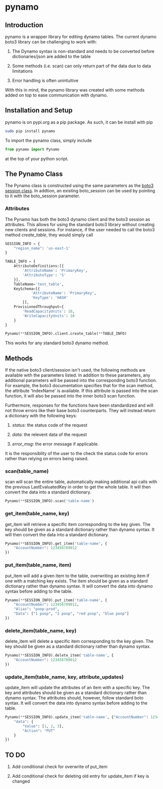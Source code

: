# pynamo

## Introduction

pynamo is a wrapper library for editing dynamo tables.  The current dynamo boto3 library can be challenging to work with:

1) The Dynamo syntax is non-standard and needs to be converted before dictionaries/json are added to the table

2) Some methods (i.e. scan) can only return part of the data due to data limitations

3) Error handling is often unintuitive

With this in mind, the pynamo library was created with some methods added on top to ease communication with dynamo.

## Installation and Setup

pynamo is on pypi.org as a pip package.  As such, it can be install with pip

```bash
sudo pip install pynamo
```

To import the pynamo class, simply include

```python
from pynamo import Pynamo
```

at the top of your python script.

## The Pynamo Class

The Pynamo class is constructed using the same parameters as the [boto3 session class](https://boto3.readthedocs.io/en/latest/reference/core/session.html).  In addtion, an existing boto_session can be used by pointing to it with the boto_session parameter.

### Attributes

The Pynamo has both the boto3 dynamo client and the boto3 session as attributes.  This allows for using the standard boto3 library without creating new clients and sessions.  For instance, if the user needed to call the boto3 method *create_table*, they would simply call

```python
SESSION_INFO = {
    "region_name": 'us-east-1'
}

TABLE_INFO = {
    AttributeDefinitions:[{
        'AttributeName': 'PrimaryKey',
        'AttributeType': 'S'
    }],
    TableName='test_table',
    KeySchema=[{
            'AttributeName': 'PrimaryKey',
            'KeyType': 'HASH'
        }],
    ProvisionedThroughput={
        'ReadCapacityUnits': 10,
        'WriteCapacityUnits': 10
    }
}

Pynamo(**SESSION_INFO).client.create_table(**TABLE_INFO)
```

This works for any standard boto3 dynamo method.

## Methods

If the native boto3 client/session isn't used, the following methods are available with the parameters listed.  In addition to these parameters, any additional parameters will be passed into the corresponding boto3 function.  For example, the boto3 documentation specifies that for the scan method, the attribute 'IndexName' is available.  If this attribute is passed into the scan function, it will also be passed into the inner boto3 scan function.

Furthermore, responses for the functions have been standardized and will not throw errors like their base boto3 counterparts.  They will instead return a dictionary with the following keys:

1) *status:* the status code of the request

2) *data:* the relevent data of the request

3) *error_msg*: the error message if applicable.

It is the responsiblity of the user to the check the status code for errors rather than relying on errors being raised.

### **scan(table_name)**

scan will scan the entire table, automatically making additional api calls with the previous LastEvaluatedKey in order to get the whole table.  It will then convert the data into a standard dictionary.

```python
Pynamo(**SESSION_INFO).scan('table-name')
```

### **get_item(table_name, key)**

get_item will retrieve a specific item corresponding to the key given.  The key should be given as a standard dictionary rather than dynamo syntax.  It will then convert the data into a standard dictionary.

```python
Pynamo(**SESSION_INFO).get_item('table-name', {
    "AccountNumber": 123456789012
})
```

### **put_item(table_name, item)**

put_item will add a given item to the table, overwriting an existing item if one with a matching key exists.  The item should be given as a standard dictionary rather than dynamo syntax.  It will convert the data into dynamo syntax before adding to the table.

```python
Pynamo(**SESSION_INFO).put_item('table-name', {
    "AccountNumber": 123456789012,
    "Alias": "poop-prod",
    "Data": ["1 poop", "2 poop", "red poop", "blue poop"]
})
```

### **delete_item(table_name, key)**

delete_item will delete a specific item corresponding to the key given.  The key should be given as a standard dictionary rather than dynamo syntax.

```python
Pynamo(**SESSION_INFO).delete_item('table-name', {
    "AccountNumber": 123456789012
})
```

### **update_item(table_name, key, attribute_updates)**

update_item will update the attributes of an item with a specific key.  The key and attributes should be given as a standard dictionary rather than dynamo syntax.  The attributes should, however, follow standard boto syntax.  It will convert the data into dynamo syntax before adding to the table.

```python
Pynamo(**SESSION_INFO).update_item('table-name', {"AccountNumber": 123456789012}, {
    "data": {
        "Value": [1, 2, 3],
        "Action": "PUT"
    }
})
```

## TO DO

1) Add conditional check for overwrite of put_item

2) Add conditional check for deleting old entry for update_item if key is changed

